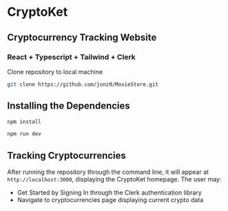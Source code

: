 # CryptoKet 
## Cryptocurrency Tracking Website 
### React + Typescript + Tailwind + Clerk

Clone repository to local machine

```bash
git clone https://github.com/jonz9/MovieStore.git
```

## Installing the Dependencies

```bash
npm install
```
```bash
npm run dev
```

## Tracking Cryptocurrencies

After running the repository through the command line, it will appear at `http://localhost:3000`, displaying the CryptoKet homepage.
The user may:
- Get Started by Signing In through the Clerk authentication library
- Navigate to cryptocurrencies page displaying current crypto data